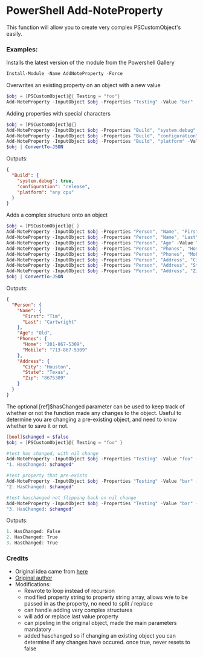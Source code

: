 # PowerShell Add-NoteProperty

This function will allow you to create very complex PSCustomObject's easily.

### Examples: 

Installs the latest version of the module from the Powershell Gallery
```powershell
Install-Module -Name AddNoteProperty -Force
```

Overwrites an existing property on an object with a new value
```powershell
$obj = [PSCustomObject]@{ Testing = "foo"}
Add-NoteProperty -InputObject $obj -Properties "Testing" -Value "bar"
```

Adding properties with special characters
```powershell
$obj = [PSCustomObject]@{}
Add-NoteProperty -InputObject $obj -Properties "Build", "system.debug" -Value $true
Add-NoteProperty -InputObject $obj -Properties "Build", "configuration" -Value "release"
Add-NoteProperty -InputObject $obj -Properties "Build", "platform" -Value "any cpu"
$obj | ConvertTo-JSON 
```

Outputs:
```json
{
  "Build": {
    "system.debug": true,
    "configuration": "release",
    "platform": "any cpu"
  }
}
```

Adds a complex structure onto an object
```powershell
$obj = [PSCustomObject]@{ }
Add-NoteProperty -InputObject $obj -Properties "Person", "Name", "First" -Value "Tim" 
Add-NoteProperty -InputObject $obj -Properties "Person", "Name", "Last" -Value "Cartwright" 
Add-NoteProperty -InputObject $obj -Properties "Person", "Age" -Value "Old" 
Add-NoteProperty -InputObject $obj -Properties "Person", "Phones", "Home" -Value "281-867-5309" 
Add-NoteProperty -InputObject $obj -Properties "Person", "Phones", "Mobile" -Value "713-867-5309" 
Add-NoteProperty -InputObject $obj -Properties "Person", "Address", "City" -Value "Houston" 
Add-NoteProperty -InputObject $obj -Properties "Person", "Address", "State" -Value "Texas" 
Add-NoteProperty -InputObject $obj -Properties "Person", "Address", "Zip" -Value "8675309" 
$obj | ConvertTo-JSON 
```

Outputs:
```json
{
  "Person": {
    "Name": {
      "First": "Tim",
      "Last": "Cartwright"
    },
    "Age": "Old",
    "Phones": {
      "Home": "281-867-5309",
      "Mobile": "713-867-5309"
    },
    "Address": {
      "City": "Houston",
      "State": "Texas",
      "Zip": "8675309"
    }
  }
}
```

The optional \[ref\]$hasChanged parameter can be used to keep track of whether or not the function made any changes to the object. Useful to determine you are changing a pre-existing object, and need to know whether to save it or not.
```powershell
[bool]$changed = $false
$obj = [PSCustomObject]@{ Testing = "foo" }

#test has changed, with nil change
Add-NoteProperty -InputObject $obj -Properties "Testing" -Value "foo" -hasChanged ([ref]$changed) 
"1. HasChanged: $changed"

#test property that pre-exists
Add-NoteProperty -InputObject $obj -Properties "Testing" -Value "bar" -hasChanged ([ref]$changed) 
"2. HasChanged: $changed"

#test haschanged not flipping back on nil change
Add-NoteProperty -InputObject $obj -Properties "Testing" -Value "bar" -hasChanged ([ref]$changed) 
"3. HasChanged: $changed"
```

Outputs:
```powershell
1. HasChanged: False
2. HasChanged: True
3. HasChanged: True
```

### Credits 	

  - Original idea came from [here][1]
  - [Original author][2]
  - Modifications:
    - Rewrote to loop instead of recursion
    - modified property string to property string array, allows w/e to be passed in as the property, no need to split / replace
    - can handle adding very complex structures
    - will add or replace last value property
    - can pipeling in the original object, made the main parameters mandatory
    - added haschanged so if changing an existing object you can determine if any changes have occured. once true, never resets to false        
	
[1]: https://stackoverflow.com/a/57183818/1988507/
[2]: https://stackoverflow.com/users/5650875/j-peter


